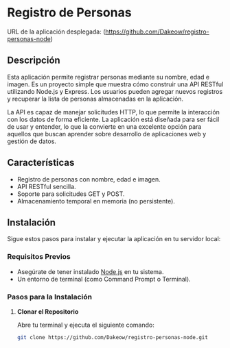 # Registro de Personas

URL de la aplicación desplegada: (https://github.com/Dakeow/registro-personas-node)

## Descripción

Esta aplicación permite registrar personas mediante su nombre, edad e imagen. Es un proyecto simple que muestra cómo construir una API RESTful utilizando Node.js y Express. Los usuarios pueden agregar nuevos registros y recuperar la lista de personas almacenadas en la aplicación.

La API es capaz de manejar solicitudes HTTP, lo que permite la interacción con los datos de forma eficiente. La aplicación está diseñada para ser fácil de usar y entender, lo que la convierte en una excelente opción para aquellos que buscan aprender sobre desarrollo de aplicaciones web y gestión de datos.

## Características

- Registro de personas con nombre, edad e imagen.
- API RESTful sencilla.
- Soporte para solicitudes GET y POST.
- Almacenamiento temporal en memoria (no persistente).

## Instalación

Sigue estos pasos para instalar y ejecutar la aplicación en tu servidor local:

### Requisitos Previos

- Asegúrate de tener instalado [Node.js](https://nodejs.org/) en tu sistema.
- Un entorno de terminal (como Command Prompt o Terminal).

### Pasos para la Instalación

1. **Clonar el Repositorio**

   Abre tu terminal y ejecuta el siguiente comando:

   ```bash
   git clone https://github.com/Dakeow/registro-personas-node.git
